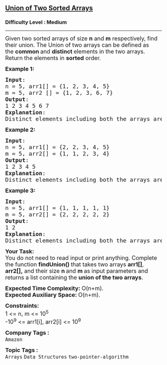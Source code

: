 <h2><a href="https://www.geeksforgeeks.org/problems/union-of-two-sorted-arrays-1587115621/1?utm_source=youtube&utm_medium=collab_striver_ytdescription&utm_campaign=union-of-two-sorted-arrays">Union of Two Sorted Arrays</a></h2><h3>Difficulty Level : Medium</h3><hr><div class="problems_problem_content__Xm_eO" style="user-select: auto;"><p style="user-select: auto;"><span style="font-size: 18px; user-select: auto;">Given two sorted arrays of size <strong style="user-select: auto;">n</strong> and <strong style="user-select: auto;">m</strong> respectively, find their union.&nbsp;</span><span style="font-size: 18px; user-select: auto;">The Union of two arrays can be defined as the&nbsp;</span><strong style="font-size: 18px; user-select: auto;">common&nbsp;</strong><span style="font-size: 18px; user-select: auto;">and&nbsp;</span><strong style="font-size: 18px; user-select: auto;">distinct&nbsp;</strong><span style="font-size: 18px; user-select: auto;">elements in the two arrays. Return the elements in <strong style="user-select: auto;">sorted</strong> order.</span></p>
<p style="user-select: auto;"><span style="font-size: 18px; user-select: auto;"><strong style="user-select: auto;">Example 1:</strong></span></p>
<pre style="user-select: auto;"><span style="font-size: 18px; user-select: auto;"><strong style="user-select: auto;">Input</strong>: 
n = 5, arr1[] = {1, 2, 3, 4, 5}  
m = 5, arr2 [] = {1, 2, 3, 6, 7}
<strong style="user-select: auto;">Output</strong>: <br style="user-select: auto;">1 2 3 4 5 6 7
<strong style="user-select: auto;">Explanation</strong>: <br style="user-select: auto;">Distinct elements including both the arrays are: 1 2 3 4 5 6 7.</span></pre>
<p style="user-select: auto;"><span style="font-size: 18px; user-select: auto;"><strong style="user-select: auto;">Example 2:</strong></span></p>
<pre style="user-select: auto;"><span style="font-size: 18px; user-select: auto;"><strong style="user-select: auto;">Input</strong>: 
n = 5, arr1[] = {2, 2, 3, 4, 5}  
m = 5, arr2[] = {1, 1, 2, 3, 4}
<strong style="user-select: auto;">Output</strong>: <br style="user-select: auto;">1 2 3 4 5
<strong style="user-select: auto;">Explanation</strong>: <br style="user-select: auto;">Distinct elements including both the arrays are: 1 2 3 4 5.</span></pre>
<p style="user-select: auto;"><span style="font-size: 18px; user-select: auto;"><strong style="user-select: auto;">Example 3:</strong></span></p>
<pre style="user-select: auto;"><span style="font-size: 18px; user-select: auto;"><strong style="user-select: auto;">Input</strong>:
n = 5, arr1[] = {1, 1, 1, 1, 1}
m = 5, arr2[] = {2, 2, 2, 2, 2}
<strong style="user-select: auto;">Output</strong>: <br style="user-select: auto;">1 2
<strong style="user-select: auto;">Explanation</strong>: <br style="user-select: auto;">Distinct elements including both the arrays are: 1 2.</span></pre>
<p style="user-select: auto;"><strong style="user-select: auto;"><span style="font-size: 18px; user-select: auto;">Your Task:&nbsp;</span></strong><br style="user-select: auto;"><span style="font-size: 18px; user-select: auto;">You do not need to read input or print anything. Complete the function <strong style="user-select: auto;">findUnion()&nbsp;</strong>that takes two arrays <strong style="user-select: auto;">arr1[]</strong>, <strong style="user-select: auto;">arr2[],</strong> and their size <strong style="user-select: auto;">n&nbsp;</strong>and <strong style="user-select: auto;">m&nbsp;</strong>as input parameters and returns a list containing the&nbsp;<strong style="user-select: auto;">union of the two arrays</strong>. </span></p>
<p style="user-select: auto;"><span style="font-size: 18px; user-select: auto;"><strong style="user-select: auto;">Expected Time Complexity: </strong>O(n+m).<br style="user-select: auto;"><strong style="user-select: auto;">Expected Auxiliary Space:&nbsp;</strong>O(n+m).</span></p>
<p style="user-select: auto;"><span style="font-size: 18px; user-select: auto;"><strong style="user-select: auto;">Constraints:</strong><br style="user-select: auto;">1 &lt;= n, m&nbsp;&lt;= 10<sup style="user-select: auto;">5</sup><br style="user-select: auto;">-10<sup style="user-select: auto;">9</sup> &lt;= arr1[i], arr2[i] &lt;= 10<sup style="user-select: auto;">9</sup></span></p></div><p><span style=font-size:18px><strong>Company Tags : </strong><br><code>Amazon</code>&nbsp;<br><p><span style=font-size:18px><strong>Topic Tags : </strong><br><code>Arrays</code>&nbsp;<code>Data Structures</code>&nbsp;<code>two-pointer-algorithm</code>&nbsp;